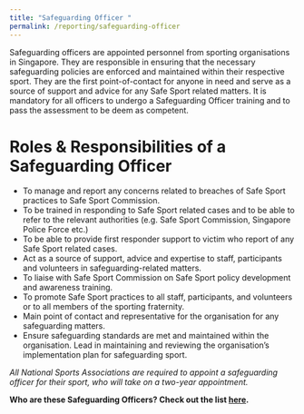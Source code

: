 ```yaml
---
title: "Safeguarding Officer "
permalink: /reporting/safeguarding-officer
---
```

Safeguarding officers are appointed personnel from sporting organisations in Singapore. They are responsible in ensuring that the necessary safeguarding policies are enforced and maintained within their respective sport. They are the first point-of-contact for anyone in need and serve as a source of support and advice for any Safe Sport related matters. It is mandatory for all officers to undergo a Safeguarding Officer training and to pass the assessment to be deem as competent. 

# Roles & Responsibilities of a Safeguarding Officer
* To manage and report any concerns related to breaches of Safe Sport practices to Safe Sport Commission.
* To be trained in responding to Safe Sport related cases and to be able to refer to the relevant authorities (e.g. Safe Sport Commission, Singapore Police Force etc.)
* To be able to provide first responder support to victim who report of any Safe Sport related cases.
* Act as a source of support, advice and expertise to staff, participants and volunteers in safeguarding-related matters.
* To liaise with Safe Sport Commission on Safe Sport policy development and awareness training.
* To promote Safe Sport practices to all staff, participants, and volunteers or to all members of the sporting fraternity.
* Main point of contact and representative for the organisation for any safeguarding matters. 
* Ensure safeguarding standards are met and maintained within the organisation. 
Lead in maintaining and reviewing the organisation’s implementation plan for safeguarding sport.

*All National Sports Associations are required to appoint a safeguarding officer for their sport, who will take on a two-year appointment.*

**Who are these Safeguarding Officers? Check out the list [here](/files/List%20of%20Safeguarding%20Officers%20Updated%20as%20of%208%20Nov%2021.pdf).**